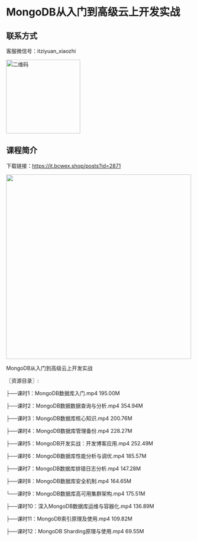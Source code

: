# MongoDB从入门到高级云上开发实战

## 联系方式

客服微信号：itziyuan_xiaozhi

<img src="https://ziyuanyun.oss-cn-guangzhou.aliyuncs.com/common/20240614073449/666b82192834a.jpg" width="200" height="200" alt="二维码">

## 课程简介

下载链接：https://it.bcwex.shop/posts?id=2871

<img src="https://ziyuanyun.oss-cn-guangzhou.aliyuncs.com/yun/20240515184403/664491f3d3327.jpg" width="500" alt="">

  MongoDB从入门到高级云上开发实战



 〖资源目录〗:

 ├──课时1：MongoDB数据库入门.mp4 195.00M

 ├──课时2：MongoDB数据数据查询与分析.mp4 354.94M

 ├──课时3：MongoDB数据库核心知识.mp4 200.76M

 ├──课时4：MongoDB数据库管理备份.mp4 228.27M

 ├──课时5：MongoDB开发实战：开发博客应用.mp4 252.49M

 ├──课时6：MongoDB数据库性能分析与调优.mp4 185.57M

 ├──课时7：MongoDB数据库排错日志分析.mp4 147.28M

 ├──课时8：MongoDB数据库安全机制.mp4 164.65M

 └──课时9：MongoDB数据库高可用集群架构.mp4 175.51M

 ├──课时10：深入MongoDB数据库运维与容器化.mp4 136.89M

 ├──课时11：MongoDB索引原理及使用.mp4 109.82M

 ├──课时12：MongoDB Sharding原理与使用.mp4 69.55M

  
